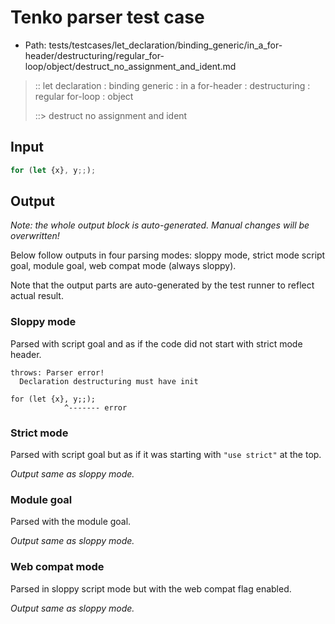 # Tenko parser test case

- Path: tests/testcases/let_declaration/binding_generic/in_a_for-header/destructuring/regular_for-loop/object/destruct_no_assignment_and_ident.md

> :: let declaration : binding generic : in a for-header : destructuring : regular for-loop : object
>
> ::> destruct no assignment and ident

## Input

`````js
for (let {x}, y;;);
`````

## Output

_Note: the whole output block is auto-generated. Manual changes will be overwritten!_

Below follow outputs in four parsing modes: sloppy mode, strict mode script goal, module goal, web compat mode (always sloppy).

Note that the output parts are auto-generated by the test runner to reflect actual result.

### Sloppy mode

Parsed with script goal and as if the code did not start with strict mode header.

`````
throws: Parser error!
  Declaration destructuring must have init

for (let {x}, y;;);
            ^------- error
`````

### Strict mode

Parsed with script goal but as if it was starting with `"use strict"` at the top.

_Output same as sloppy mode._

### Module goal

Parsed with the module goal.

_Output same as sloppy mode._

### Web compat mode

Parsed in sloppy script mode but with the web compat flag enabled.

_Output same as sloppy mode._
